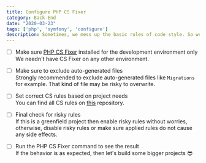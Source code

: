 ```yaml
---
title: Configure PHP CS Fixer
category: Back-End
date: "2020-03-23"
tags: ['php', 'symfony', 'configure']
description: Sometimes, we mess up the basic rules of code style. So we need a friend to cover our back! With PHP we are using PHP CS Fixer by to configure it we follow the steps below.
---
```


- [ ] Make sure [PHP CS Fixer](https://github.com/FriendsOfPHP/PHP-CS-Fixer) installed for the development environment only  
We needn't have CS Fixer on any other environment.

- [ ] Make sure to exclude auto-generated files  
Strongly recommended to exclude auto-generated files like `Migrations` for example. That kind of file may be risky to overwrite.

- [ ] Set correct CS rules based on project needs  
You can find all CS rules on [this](https://mlocati.github.io/php-cs-fixer-configurator) repository.

- [ ] Final check for risky rules  
If this is a greenfield project then enable risky rules without worries, otherwise, disable risky rules or make sure applied rules do not cause any side effects.

- [ ] Run the PHP CS Fixer command to see the result  
If the behavior is as expected, then let's build some bigger projects 😎
